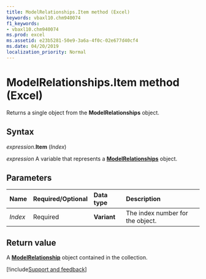 ```yaml
---
title: ModelRelationships.Item method (Excel)
keywords: vbaxl10.chm940074
f1_keywords:
- vbaxl10.chm940074
ms.prod: excel
ms.assetid: e23b5281-50e9-3a6a-4f0c-02e677d40cf4
ms.date: 04/20/2019
localization_priority: Normal
---
```



# ModelRelationships.Item method (Excel)

Returns a single object from the **ModelRelationships** object.


## Syntax

_expression_.**Item** (_Index_)

_expression_ A variable that represents a **[ModelRelationships](Excel.modelrelationships.md)** object.


## Parameters

|Name|Required/Optional|Data type|Description|
|:-----|:-----|:-----|:-----|
| _Index_|Required|**Variant**|The index number for the object.|


## Return value

A **[ModelRelationship](Excel.modelrelationship.md)** object contained in the collection.




[!include[Support and feedback](~/includes/feedback-boilerplate.md)]